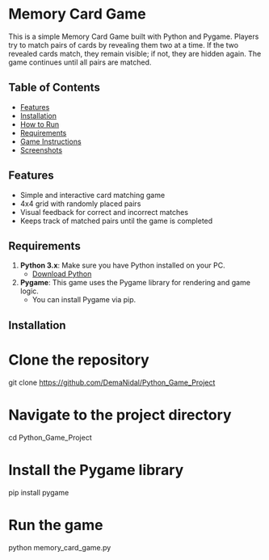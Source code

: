 # Memory Card Game

This is a simple Memory Card Game built with Python and Pygame. Players try to match pairs of cards by revealing them two at a time. If the two revealed cards match, they remain visible; if not, they are hidden again. The game continues until all pairs are matched.

## Table of Contents
- [Features](#features)
- [Installation](#installation)
- [How to Run](#how-to-run)
- [Requirements](#requirements)
- [Game Instructions](#game-instructions)
- [Screenshots](#screenshots)

## Features
- Simple and interactive card matching game
- 4x4 grid with randomly placed pairs
- Visual feedback for correct and incorrect matches
- Keeps track of matched pairs until the game is completed

## Requirements
1. **Python 3.x**: Make sure you have Python installed on your PC.
   - [Download Python](https://www.python.org/downloads/)
2. **Pygame**: This game uses the Pygame library for rendering and game logic.
   - You can install Pygame via pip.

## Installation

# Clone the repository
git clone https://github.com/DemaNidal/Python_Game_Project

# Navigate to the project directory
cd Python_Game_Project

# Install the Pygame library
pip install pygame

# Run the game
python memory_card_game.py
